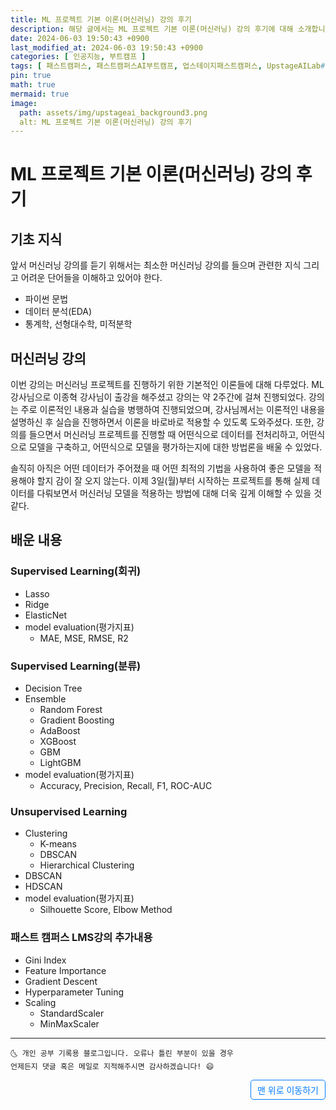 ```yaml
---
title: ML 프로젝트 기본 이론(머신러닝) 강의 후기
description: 해당 글에서는 ML 프로젝트 기본 이론(머신러닝) 강의 후기에 대해 소개합니다.
date: 2024-06-03 19:50:43 +0900
last_modified_at: 2024-06-03 19:50:43 +0900
categories: [ 인공지능, 부트캠프 ]
tags: [ 패스트캠퍼스, 패스트캠퍼스AI부트캠프, 업스테이지패스트캠퍼스, UpstageAILab#국비지원, 패스트캠퍼스업스테이지에이아이랩, 패스트캠퍼스업스테이지부트캠프 ]
pin: true
math: true
mermaid: true
image:
  path: assets/img/upstageai_background3.png
  alt: ML 프로젝트 기본 이론(머신러닝) 강의 후기
---
```


# ML 프로젝트 기본 이론(머신러닝) 강의 후기
## 기초 지식
앞서 머신러닝 강의를 듣기 위해서는 최소한 머신러닝 강의를 들으며 관련한 지식 그리고 어려운 단어들을 이해하고 있어야 한다.
- 파이썬 문법
- 데이터 분석(EDA)
- 통계학, 선형대수학, 미적분학

## 머신러닝 강의
이번 강의는 머신러닝 프로젝트를 진행하기 위한 기본적인 이론들에 대해 다루었다. ML 강사님으로 이종혁 강사님이 출강을 해주셨고 강의는 약 2주간에 걸쳐 진행되었다. 강의는 주로 이론적인 내용과 실습을 병행하여 진행되었으며, 강사님께서는 이론적인 내용을 설명하신 후 실습을 진행하면서 이론을 바로바로 적용할 수 있도록 도와주셨다. 또한, 강의를 들으면서 머신러닝 프로젝트를 진행할 때 어떤식으로 데이터를 전처리하고, 어떤식으로 모델을 구축하고, 어떤식으로 모델을 평가하는지에 대한 방법론을 배울 수 있었다.

솔직히 아직은 어떤 데이터가 주어졌을 때 어떤 최적의 기법을 사용하여 좋은 모델을 적용해야 할지 감이 잘 오지 않는다. 이제 3일(월)부터 시작하는 프로젝트를 통해 실제 데이터를 다뤄보면서 머신러닝 모델을 적용하는 방법에 대해 더욱 깊게 이해할 수 있을 것 같다.

## 배운 내용
### Supervised Learning(회귀)
- Lasso
- Ridge
- ElasticNet
- model evaluation(평가지표)
  - MAE, MSE, RMSE, R2

### Supervised Learning(분류)
- Decision Tree
- Ensemble
  - Random Forest
  - Gradient Boosting
  - AdaBoost
  - XGBoost
  - GBM
  - LightGBM
- model evaluation(평가지표)
  - Accuracy, Precision, Recall, F1, ROC-AUC

### Unsupervised Learning
- Clustering
  - K-means
  - DBSCAN
  - Hierarchical Clustering
- DBSCAN
- HDSCAN
- model evaluation(평가지표)
  - Silhouette Score, Elbow Method

### 패스트 캠퍼스 LMS강의 추가내용
- Gini Index
- Feature Importance
- Gradient Descent
- Hyperparameter Tuning
- Scaling
  - StandardScaler
  - MinMaxScaler

***
    🌜 개인 공부 기록용 블로그입니다. 오류나 틀린 부분이 있을 경우 
    언제든지 댓글 혹은 메일로 지적해주시면 감사하겠습니다! 😄


<a href="#" style="display: inline-block; padding: 5px 10px; color: #007bff; text-decoration: none; border: 0.5px solid #007bff; border-radius: 5px; float: right;">맨 위로 이동하기</a>